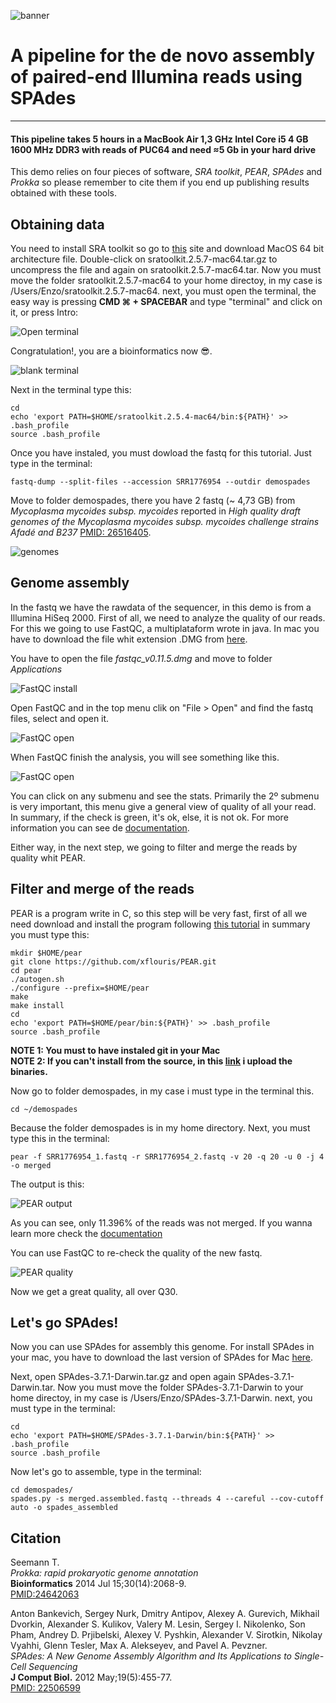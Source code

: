 ![banner](https://raw.githubusercontent.com/microgenomics/tutorials/master/img/microgenomics.png)
# A pipeline for the de novo assembly of paired-end Illumina reads using SPAdes
-------------------------
#### This pipeline takes 5 hours in a MacBook Air 1,3 GHz Intel Core i5 4 GB 1600 MHz DDR3 with reads of PUC64 and need ≈5 Gb in your hard drive

This demo relies on four pieces of software, *SRA toolkit*, *PEAR*, *SPAdes* and *Prokka* so please remember to cite them if you end up publishing results obtained with these tools.

## Obtaining data

You need to install SRA toolkit so go to [this](http://trace.ncbi.nlm.nih.gov/Traces/sra/sra.cgi?view=software) site and download MacOS 64 bit architecture file. Double-click on sratoolkit.2.5.7-mac64.tar.gz to uncompress the file and again on sratoolkit.2.5.7-mac64.tar. Now you must move the folder sratoolkit.2.5.7-mac64 to your home directoy, in my case is /Users/Enzo/sratoolkit.2.5.7-mac64. next, you must open the terminal, the easy way is pressing **CMD ⌘ + SPACEBAR** and type "terminal" and click on it, or press Intro:

![Open terminal](https://raw.githubusercontent.com/eandree/TutorialDeNovoAssembly/master/img/open-terminal.png)

Congratulation!, you are a bioinformatics now 😎.

![blank terminal](https://raw.githubusercontent.com/eandree/TutorialDeNovoAssembly/master/img/blank-terminal.png)

Next in the terminal type this:

	cd
	echo 'export PATH=$HOME/sratoolkit.2.5.4-mac64/bin:${PATH}' >> .bash_profile
	source .bash_profile

Once you have instaled, you must dowload the fastq for this tutorial. Just type in the terminal:

	fastq-dump --split-files --accession SRR1776954 --outdir demospades

Move to folder demospades, there you have 2 fastq (~ 4,73 GB) from *Mycoplasma mycoides subsp. mycoides* reported in *High quality draft genomes of the Mycoplasma mycoides subsp. mycoides challenge strains Afadé and B237* [PMID: 26516405](http://www.ncbi.nlm.nih.gov/pmc/articles/pmid/26516405/).

![genomes](https://raw.githubusercontent.com/eandree/TutorialDeNovoAssembly/master/img/demospades.png)

## Genome assembly

In the fastq we have the rawdata of the sequencer, in this demo is from a Illumina HiSeq 2000. First of all, we need to analyze the quality of our reads. For this we going to use FastQC, a multiplataform wrote in java. In mac you have to download the file whit extension .DMG from [here](http://www.bioinformatics.babraham.ac.uk/projects/download.html#fastqc).

You have to open the file *fastqc_v0.11.5.dmg* and move to folder *Applications*

![FastQC install](https://raw.githubusercontent.com/eandree/TutorialDeNovoAssembly/master/img/install-fastqc.png)

Open FastQC and in the top menu clik on "File > Open" and find the fastq files, select and open it.

![FastQC open](https://raw.githubusercontent.com/eandree/TutorialDeNovoAssembly/master/img/open-menu.png)

When FastQC finish the analysis, you will see something like this. 

![FastQC open](https://raw.githubusercontent.com/eandree/TutorialDeNovoAssembly/master/img/fastqc.png)

You can click on any submenu and see the stats. Primarily the 2º submenu is very important, this menu give a general view of quality of all your read. In summary, if the check is green, it's ok, else, it is not ok. For more information you can see de [documentation](http://www.bioinformatics.babraham.ac.uk/projects/fastqc/Help/).

Either way, in the next step, we going to filter and merge the reads by quality whit PEAR.

## Filter and merge of the reads

PEAR is a program write in C, so this step will be very fast, first of all we need download and install the program following [this tutorial](http://sco.h-its.org/exelixis/web/software/pear/doc.html#installing) in summary you must type this:

	mkdir $HOME/pear
	git clone https://github.com/xflouris/PEAR.git
	cd pear
	./autogen.sh
	./configure --prefix=$HOME/pear
	make
	make install
	cd
	echo 'export PATH=$HOME/pear/bin:${PATH}' >> .bash_profile
	source .bash_profile

**NOTE 1: You must to have instaled git in your Mac**  
**NOTE 2: If you can't install from the source, in this [link](https://github.com/eandree/TutorialDeNovoAssembly/tree/master/pear) i upload the binaries.**


Now go to folder demospades, in my case i must type in the terminal this.

	cd ~/demospades

Because the folder demospades is in my home directory. Next, you must type this in the terminal:

	pear -f SRR1776954_1.fastq -r SRR1776954_2.fastq -v 20 -q 20 -u 0 -j 4 -o merged

The output is this:

![PEAR output](https://raw.githubusercontent.com/eandree/TutorialDeNovoAssembly/master/img/output-pear.png)

As you can see, only 11.396% of the reads was not merged. If you wanna learn more check the [documentation](http://sco.h-its.org/exelixis/web/software/pear/doc.html)

You can use FastQC to re-check the quality of the new fastq.

![PEAR quality](https://raw.githubusercontent.com/eandree/TutorialDeNovoAssembly/master/img/read-post-pear.png)

Now we get a great quality, all over Q30.

## Let's go SPAdes!

Now you can use SPAdes for assembly this genome. For install SPAdes in your mac, you have to download the last version of SPAdes for Mac [here](http://bioinf.spbau.ru/en/content/spades-download-0).

Next, open SPAdes-3.7.1-Darwin.tar.gz and open again SPAdes-3.7.1-Darwin.tar. Now you must move the folder SPAdes-3.7.1-Darwin to your home directoy, in my case is /Users/Enzo/SPAdes-3.7.1-Darwin. next, you must type in the terminal:

	cd
	echo 'export PATH=$HOME/SPAdes-3.7.1-Darwin/bin:${PATH}' >> .bash_profile
	source .bash_profile

Now let's go to assemble, type in the terminal:
	
	cd demospades/
	spades.py -s merged.assembled.fastq --threads 4 --careful --cov-cutoff auto -o spades_assembled

 

## Citation

Seemann T.  
*Prokka: rapid prokaryotic genome annotation*  
**Bioinformatics** 2014 Jul 15;30(14):2068-9.  
[PMID:24642063](http://www.ncbi.nlm.nih.gov/pubmed/24642063)  

Anton Bankevich, Sergey Nurk, Dmitry Antipov, Alexey A. Gurevich, Mikhail Dvorkin, Alexander S. Kulikov, Valery M. Lesin, Sergey I. Nikolenko, Son Pham, Andrey D. Prjibelski, Alexey V. Pyshkin, Alexander V. Sirotkin, Nikolay Vyahhi, Glenn Tesler, Max A. Alekseyev, and Pavel A. Pevzner.   
*SPAdes: A New Genome Assembly Algorithm and Its Applications to Single-Cell Sequencing*  
**J Comput Biol.** 2012 May;19(5):455-77.  
[PMID: 22506599](https://www.ncbi.nlm.nih.gov/pubmed/22506599)

